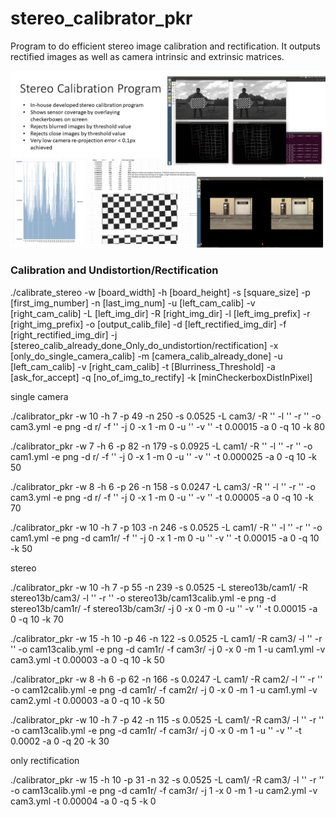 # stereo_calibrator_pkr

Program to do efficient stereo image calibration and rectification. It outputs rectified images as well as camera intrinsic and extrinsic matrices.

![alt text](https://github.com/pk17r/stereo_calibrator_pkr/blob/master/StereoCalibProg.png)


### Calibration and Undistortion/Rectification

./calibrate_stereo -w [board_width] -h [board_height] -s [square_size] -p [first_img_number] -n [last_img_num] -u [left_cam_calib] -v [right_cam_calib] -L [left_img_dir] -R [right_img_dir] -l [left_img_prefix] -r [right_img_prefix] -o [output_calib_file] -d [left_rectified_img_dir] -f [right_rectified_img_dir] -j [stereo_calib_already_done_Only_do_undistortion/rectification] -x [only_do_single_camera_calib] -m [camera_calib_already_done] -u [left_cam_calib] -v [right_cam_calib] -t [Blurriness_Threshold] -a [ask_for_accept] -q [no_of_img_to_rectify] -k [minCheckerboxDistInPixel]


single camera

./calibrator_pkr -w 10 -h 7 -p 49 -n 250 -s 0.0525 -L cam3/ -R '' -l '' -r '' -o cam3.yml -e png -d r/ -f '' -j 0 -x 1 -m 0 -u '' -v '' -t 0.00015 -a 0 -q 10 -k 80

./calibrator_pkr -w 7 -h 6 -p 82 -n 179 -s 0.0925 -L cam1/ -R '' -l '' -r '' -o cam1.yml -e png -d r/ -f '' -j 0 -x 1 -m 0 -u '' -v '' -t 0.000025 -a 0 -q 10 -k 50

./calibrator_pkr -w 8 -h 6 -p 26 -n 158 -s 0.0247 -L cam3/ -R '' -l '' -r '' -o cam3.yml -e png -d r/ -f '' -j 0 -x 1 -m 0 -u '' -v '' -t 0.00005 -a 0 -q 10 -k 70

./calibrator_pkr -w 10 -h 7 -p 103 -n 246 -s 0.0525 -L cam1/ -R '' -l '' -r '' -o cam1.yml -e png -d cam1r/ -f '' -j 0 -x 1 -m 0 -u '' -v '' -t 0.00015 -a 0 -q 10 -k 50


stereo

./calibrator_pkr -w 10 -h 7 -p 55 -n 239 -s 0.0525 -L stereo13b/cam1/ -R stereo13b/cam3/ -l '' -r '' -o stereo13b/cam13calib.yml -e png -d stereo13b/cam1r/ -f stereo13b/cam3r/ -j 0 -x 0 -m 0 -u '' -v '' -t 0.00015 -a 0 -q 10 -k 70

./calibrator_pkr -w 15 -h 10 -p 46 -n 122 -s 0.0525 -L cam1/ -R cam3/ -l '' -r '' -o cam13calib.yml -e png -d cam1r/ -f cam3r/ -j 0 -x 0 -m 1 -u cam1.yml -v cam3.yml -t 0.00003 -a 0 -q 10 -k 50

./calibrator_pkr -w 8 -h 6 -p 62 -n 166 -s 0.0247 -L cam1/ -R cam2/ -l '' -r '' -o cam12calib.yml -e png -d cam1r/ -f cam2r/ -j 0 -x 0 -m 1 -u cam1.yml -v cam2.yml -t 0.00003 -a 0 -q 10 -k 50

./calibrator_pkr -w 10 -h 7 -p 42 -n 115 -s 0.0525 -L cam1/ -R cam3/ -l '' -r '' -o cam13calib.yml -e png -d cam1r/ -f cam3r/ -j 0 -x 0 -m 1 -u '' -v '' -t 0.0002 -a 0 -q 20 -k 30


only rectification

./calibrator_pkr -w 15 -h 10 -p 31 -n 32 -s 0.0525 -L cam1/ -R cam3/ -l '' -r '' -o cam13calib.yml -e png -d cam1r/ -f cam3r/ -j 1 -x 0 -m 1 -u cam2.yml -v cam3.yml -t 0.00004 -a 0 -q 5 -k 0




